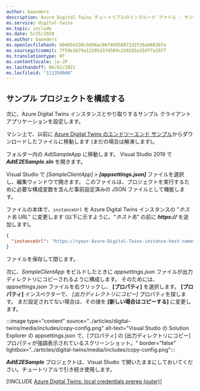 ```yaml
---
author: baanders
description: Azure Digital Twins チュートリアルのインクルード ファイル - サンプル プロジェクトを構成する
ms.service: digital-twins
ms.topic: include
ms.date: 5/25/2020
ms.author: baanders
ms.openlocfilehash: 60d65e530c9d98ac86f8d958072d2f26a68836fe
ms.sourcegitcommit: 7f59e3b79a12395d37d569c250285a15df7a1077
ms.translationtype: HT
ms.contentlocale: ja-JP
ms.lasthandoff: 06/02/2021
ms.locfileid: "111350946"
---
```

## <a name="configure-the-sample-project"></a>サンプル プロジェクトを構成する

次に、Azure Digital Twins インスタンスとやり取りするサンプル クライアント アプリケーションを設定します。

マシン上で、以前に [Azure Digital Twins のエンドツーエンド サンプル](/samples/azure-samples/digital-twins-samples/digital-twins-samples)からダウンロードしたファイルに移動します (まだの場合は解凍します)。

フォルダー内の _AdtSampleApp_ に移動します。 Visual Studio 2019 で _**AdtE2ESample.sln**_ を開きます。 

Visual Studio で _[SampleClientApp] > **[appsettings.json]**_ ファイルを選択し、編集ウィンドウで開きます。 このファイルは、プロジェクトを実行するために必要な構成変数を含んだ事前設定済みの JSON ファイルとして機能します。

ファイルの本体で、`instanceUrl` を Azure Digital Twins インスタンスの "*ホスト名 URL*" に変更します (以下に示すように、"*ホスト名*" の前に **_https://_** を追加します)。

```json
{
  "instanceUrl": "https://<your-Azure-Digital-Twins-instance-host-name>"
}
```

ファイルを保存して閉じます。 

次に、*SampleClientApp* をビルドしたときに *appsettings.json* ファイルが出力ディレクトリにコピーされるように構成します。 そのためには、*appsettings.json* ファイルを右クリックし、 **[プロパティ]** を選択します。 **[プロパティ]** インスペクターで、 *[出力ディレクトリにコピー]* プロパティを探します。 まだ設定されてない場合は、その値を **[新しい場合はコピーする]** に変更します。

:::image type="content" source="../articles/digital-twins/media/includes/copy-config.png" alt-text="Visual Studio の Solution Explorer の appsettings.json で、[プロパティ] の [出力ディレクトリにコピー] プロパティが強調表示されているスクリーンショット。" border="false" lightbox="../articles/digital-twins/media/includes/copy-config.png":::

_**AdtE2ESample**_ プロジェクトは、Visual Studio で開いたままにしておいてください。チュートリアルで引き続き使用します。

[!INCLUDE [Azure Digital Twins: local credentials prereq (outer)](digital-twins-local-credentials-outer.md)]
